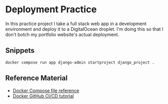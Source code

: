 # Deployment Practice

In this practice project I take a full stack web app in a development environment and deploy it to a DigitalOcean droplet. I'm doing this so that I don't botch my portfolio website's actual deployment.

## Snippets

`docker compose run app django-admin startproject django_project .`

## Reference Material

- [Docker Compose file reference](https://docs.docker.com/compose/compose-file/compose-file-v3/.)
- [Docker GitHub CI/CD tutorial](https://testdriven.io/blog/deploying-django-to-digitalocean-with-docker-and-github-actions/#project-setup)

